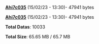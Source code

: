 [**Ahi7c035**](/data/Ahi7c035.txt) (15/02/23 - 13:30)- 47941 bytes

[**Ahi7c035**](/data/Ahi7c035.txt) (15/02/23 - 13:30)- 47941 bytes

**Total Datas**: 10033

**Total Size**: 65.65 MB / 65.7 MB